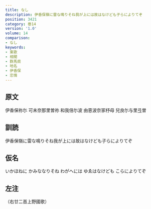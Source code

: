 ```yaml
---
title: なし
description: 伊香保嶺に雷な鳴りそね我が上には故はなけども子らによりてぞ
position: 3421
category: 巻14
version: '1.0'
volume: 14
comparison:
- なし
keywords:
- 東歌
- 相聞
- 群馬県
- 地名
- 伊香保
- 恋情
---
```


## 原文

伊香保祢尓 可未奈那里曽祢 和我倍尓波 由恵波奈家杼母 兒良尓与里弖曽

## 訓読

伊香保嶺に雷な鳴りそね我が上には故はなけども子らによりてぞ

## 仮名

いかほねに かみななりそね わがへには ゆゑはなけども こらによりてぞ

## 左注

（右廿二首上野國歌）
